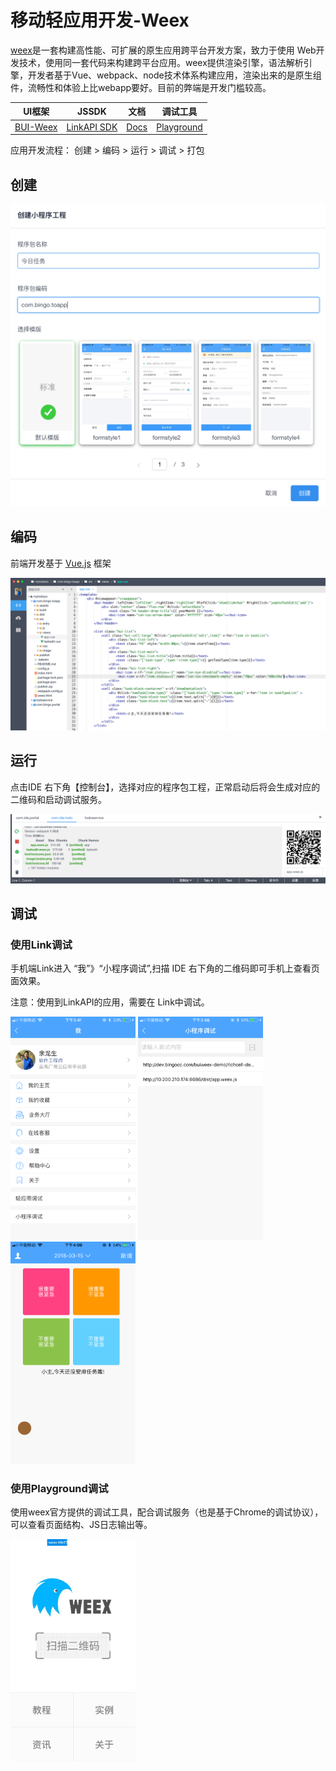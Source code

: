 # 移动轻应用开发-Weex

[weex](https://weex-project.io/)是一套构建高性能、可扩展的原生应用跨平台开发方案，致力于使用 Web开发技术，使用同一套代码来构建跨平台应用。weex提供渲染引擎，语法解析引擎，开发者基于Vue、webpack、node技术体系构建应用，渲染出来的是原生组件，流畅性和体验上比webapp要好。目前的弊端是开发门槛较高。


| UI框架 | JSSDK | 文档 | 调试工具 | 
| :----: |:----:|:----:|:----:|
| [BUI-Weex](http://dev.bingocc.com/buiweex/) | [LinkAPI SDK](https://github.com/bingo-oss/mobile-linkjsapi) | [Docs](http://dev.bingocc.com/linkapi/v0.3.10/index.html) | [Playground](https://weex-project.io/cn/tools/playground.html) |

应用开发流程： 创建 >  编码 > 运行 > 调试 > 打包

## 创建

![](./assets/13_lightapp.png)

## 编码

前端开发基于 [Vue.js](https://vuejs.org/) 框架

![](./assets/13_lightapp_code.png)

## 运行

点击IDE 右下角【控制台】，选择对应的程序包工程，正常启动后将会生成对应的二维码和启动调试服务。

![](./assets/13_lightapp_run.png)

## 调试

### 使用Link调试
手机端Link进入 “我”》“小程序调试”,扫描 IDE 右下角的二维码即可手机上查看页面效果。

注意：使用到LinkAPI的应用，需要在 Link中调试。

<img src="./assets/linkdebug00.png" style="width:200px;" />
<img src="./assets/linkdebug01.png" style="width:200px;" />
<img src="./assets/linkdebug02.png" style="width:200px;" />

### 使用Playground调试

使用weex官方提供的调试工具，配合调试服务（也是基于Chrome的调试协议），可以查看页面结构、JS日志输出等。

<img src="./assets/playground.jpeg" style="width:200px;" />
